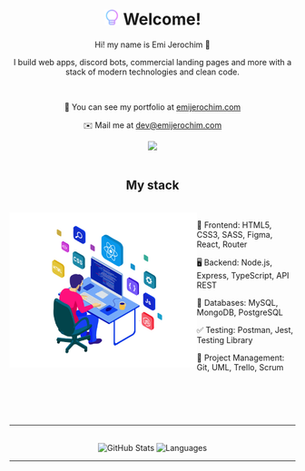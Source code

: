 <body>
  <div class="header">
    <div class="text" align="center">
      <h1>
        <img src="https://github.com/emijerochim/emijerochim/blob/main/src/images/logo.png" width="27px"> 
        Welcome!
      </h1>
      <p>Hi! my name is Emi Jerochim 👋</p>
      <p>I build web apps, discord bots, commercial landing pages and more with a stack of modern technologies and clean code.</p>
      <br>
      <p align="center">💼  You can see my portfolio at <a href="https://emijerochim.com/">emijerochim.com</a>
      <p align="center">✉️  Mail me at <a href="mailto:dev@emijerochim.com/">dev@emijerochim.com</a></p>
      <a href="https://www.linkedin.com/in/emijerochim/"><img src="https://img.shields.io/badge/LinkedIn-0077B5?style=for-the-badge&logo=linkedin&logoColor=white" /></a>
      <br>
      <br>
    </div>
    <div class="text">
      <h2 align="center">My stack</h2>
      <br>
      <a href="https://emijerochim.com/" target="_blank"><img align="left" alt="Laptop" width="330px" src="/src/images/readme.png"/></a>
      <p>📱 Frontend: HTML5, CSS3, SASS, Figma, React, Router</p>
      <p>🖥️ Backend: Node.js, Express, TypeScript, API REST</p>
      <p>💾 Databases: MySQL, MongoDB, PostgreSQL</p>
      <p>✅ Testing: Postman, Jest, Testing Library</p>
      <p>👥 Project Management: Git, UML, Trello, Scrum</p>
      <p> </p>
      <br>
    </div>
  </div>
  <br>
  <hr>
  <div class="git-stats" align="center">
    <br>
    <img alt="GitHub Stats" height="180px" src="https://github-readme-stats.vercel.app/api?username=emijerochim&show_icons=true&hide=stars,issues&theme=react&line_height=27&count_private=true"/>
    <img alt="Languages" height="180px" src="https://github-readme-stats.vercel.app/api/top-langs/?username=emijerochim&langs_count=3&theme=react"/>
  </div>
  <hr>
</body>
